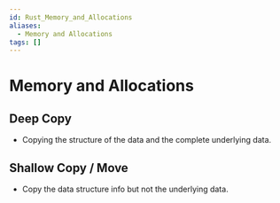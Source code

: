 ```yaml
---
id: Rust_Memory_and_Allocations
aliases:
  - Memory and Allocations
tags: []
---
```


# Memory and Allocations

## Deep Copy

- Copying the structure of the data and the complete underlying data.
    
## Shallow Copy / Move

- Copy the data structure info but not the underlying data.
